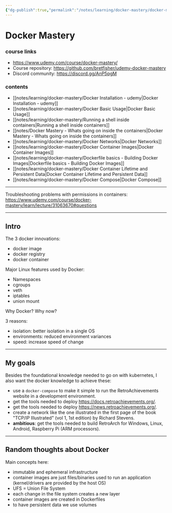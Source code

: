 ```yaml
---
{"dg-publish":true,"permalink":"/notes/learning/docker-mastery/docker-mastery-udemy/"}
---
```


# Docker Mastery

### course links

- <https://www.udemy.com/course/docker-mastery/>
- Course repository: <https://github.com/bretfisher/udemy-docker-mastery>
- Discord community: <https://discord.gg/AnP5pgM>


### contents

- [[notes/learning/docker-mastery/Docker Installation - udemy\|Docker Installation - udemy]]
- [[notes/learning/docker-mastery/Docker Basic Usage\|Docker Basic Usage]]
- [[notes/learning/docker-mastery/Running a shell inside containers\|Running a shell inside containers]]
- [[notes/Docker Mastery - Whats going on inside the containers\|Docker Mastery - Whats going on inside the containers]]
- [[notes/learning/docker-mastery/Docker Networks\|Docker Networks]]
- [[notes/learning/docker-mastery/Docker Container Images\|Docker Container Images]]
- [[notes/learning/docker-mastery/Dockerfile basics - Building Docker Images\|Dockerfile basics - Building Docker Images]]
- [[notes/learning/docker-mastery/Docker Container Lifetime and Persistent Data\|Docker Container Lifetime and Persistent Data]]
- [[notes/learning/docker-mastery/Docker Compose\|Docker Compose]]



---

Troubleshooting problems with permissions in containers:
<https://www.udemy.com/course/docker-mastery/learn/lecture/31063670#questions>

---

## Intro

The 3 docker innovations:

- docker image
- docker registry
- docker container


Major Linux features used by Docker:

- Namespaces
- cgroups
- veth
- iptables
- union mount


Why Docker? Why now?

3 reasons:

- isolation: better isolation in a single OS
- environments: reduced environment variances
- speed: increase speed of change



---

## My goals

Besides the foundational knowledge needed to go on with kubernetes, I also want the docker knowledge to achieve these:

- use a `docker-compose` to make it simple to run the RetroAchievements website in a development environment.
- get the tools needed to deploy <https://docs.retroachievements.org/>.
- get the tools needed to deploy <https://news.retroachievements.org/>.
- create a network like the one illustrated in the first page of the book "TCP/IP Illustrated" (vol 1, 1st edition) by Richard Stevens.
- **ambitious**: get the tools needed to build RetroArch for Windows, Linux, Android, Raspberry Pi (ARM processors).

---

## Random thoughts about Docker

Main concepts here:

- immutable and ephemeral infrastructure
- container images are just files/binaries used to run an application (kernel/drivers are provided by the host OS)
- UFS = Union File System
- each change in the file system creates a new layer
- container images are created in Dockerfiles
- to have persistent data we use volumes




